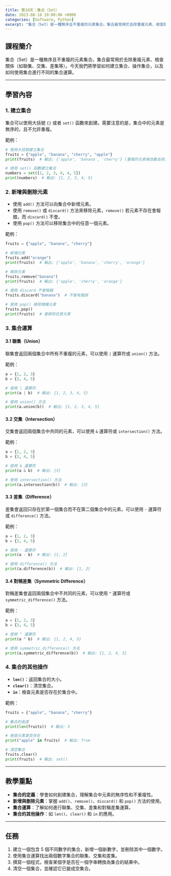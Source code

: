 ```yaml
---
title: 第10天：集合（Set）
date: 2023-08-10 19:00:00 +0800
categories: [Software, Python]
excerpt: "集合（Set）是一種無序且不重複的元素集合。集合最常用於去除重複元素、檢查關係（如聯集、交集、差集等）。今天我們將學習如何建立集合、操作集合，以及如何使用集合進行不同的集合運算"
---
```


## 課程簡介
集合（Set）是一種無序且不重複的元素集合。集合最常用於去除重複元素、檢查關係（如聯集、交集、差集等）。今天我們將學習如何建立集合、操作集合，以及如何使用集合進行不同的集合運算。

---

## 學習內容

### 1. 建立集合

集合可以使用大括號 `{}` 或者 `set()` 函數來創建。需要注意的是，集合中的元素是無序的，且不允許重複。

範例：
```python
# 使用大括號建立集合
fruits = {"apple", "banana", "cherry", "apple"}
print(fruits)  # 輸出: {'apple', 'banana', 'cherry'} (重複的元素被自動去除)

# 使用 set() 函數建立集合
numbers = set([1, 2, 3, 4, 4, 5])
print(numbers)  # 輸出: {1, 2, 3, 4, 5}
```

### 2. 新增與刪除元素

- 使用 `add()` 方法可以向集合中新增元素。
- 使用 `remove()` 或 `discard()` 方法來移除元素，`remove()` 若元素不存在會報錯，而 `discard()` 不會。
- 使用 `pop()` 方法可以移除集合中的任意一個元素。

範例：
```python
fruits = {"apple", "banana", "cherry"}

# 新增元素
fruits.add("orange")
print(fruits)  # 輸出: {'apple', 'banana', 'cherry', 'orange'}

# 移除元素
fruits.remove("banana")
print(fruits)  # 輸出: {'apple', 'cherry', 'orange'}

# 使用 discard 不會報錯
fruits.discard("banana")  # 不會有錯誤

# 使用 pop() 移除隨機元素
fruits.pop()
print(fruits)  # 會移除任意元素
```

### 3. 集合運算

#### 3.1 聯集（Union）

聯集會返回兩個集合中所有不重複的元素，可以使用 `|` 運算符或 `union()` 方法。

範例：
```python
a = {1, 2, 3}
b = {3, 4, 5}

# 使用 | 運算符
print(a | b)  # 輸出: {1, 2, 3, 4, 5}

# 使用 union() 方法
print(a.union(b))  # 輸出: {1, 2, 3, 4, 5}
```

#### 3.2 交集（Intersection）

交集會返回兩個集合中共同的元素，可以使用 `&` 運算符或 `intersection()` 方法。

範例：
```python
a = {1, 2, 3}
b = {3, 4, 5}

# 使用 & 運算符
print(a & b)  # 輸出: {3}

# 使用 intersection() 方法
print(a.intersection(b))  # 輸出: {3}
```

#### 3.3 差集（Difference）

差集會返回只存在於第一個集合而不在第二個集合中的元素，可以使用 `-` 運算符或 `difference()` 方法。

範例：
```python
a = {1, 2, 3}
b = {3, 4, 5}

# 使用 - 運算符
print(a - b)  # 輸出: {1, 2}

# 使用 difference() 方法
print(a.difference(b))  # 輸出: {1, 2}
```

#### 3.4 對稱差集（Symmetric Difference）

對稱差集會返回兩個集合中不共同的元素，可以使用 `^` 運算符或 `symmetric_difference()` 方法。

範例：
```python
a = {1, 2, 3}
b = {3, 4, 5}

# 使用 ^ 運算符
print(a ^ b)  # 輸出: {1, 2, 4, 5}

# 使用 symmetric_difference() 方法
print(a.symmetric_difference(b))  # 輸出: {1, 2, 4, 5}
```

### 4. 集合的其他操作

- **`len()`**：返回集合的大小。
- **`clear()`**：清空集合。
- **`in`**：檢查元素是否存在於集合中。

範例：
```python
fruits = {"apple", "banana", "cherry"}

# 集合的長度
print(len(fruits))  # 輸出: 3

# 檢查元素是否存在
print("apple" in fruits)  # 輸出: True

# 清空集合
fruits.clear()
print(fruits)  # 輸出: set()
```

---

## 教學重點
- **集合的定義**：學會如何創建集合，理解集合中元素的無序性和不重複性。
- **新增與刪除元素**：掌握 `add()`、`remove()`、`discard()` 和 `pop()` 方法的使用。
- **集合運算**：了解如何進行聯集、交集、差集和對稱差集運算。
- **集合的其他操作**：如 `len()`、`clear()` 和 `in` 的應用。

---

## 任務
1. 建立一個包含 5 個不同數字的集合，新增一個新數字，並刪除其中一個數字。
2. 使用集合運算找出兩個數字集合的聯集、交集和差集。
3. 撰寫一個程式，檢查某個字是否在一個字串轉換為集合的結果中。
4. 清空一個集合，並確認它已變成空集合。
